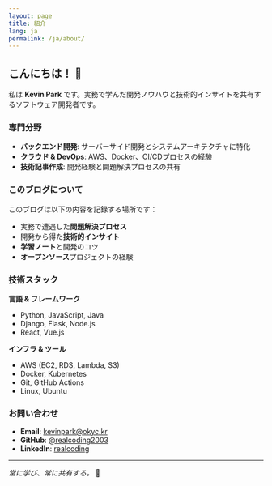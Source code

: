 ```yaml
---
layout: page
title: 紹介
lang: ja
permalink: /ja/about/
---
```


## こんにちは！ 👋

私は **Kevin Park** です。実務で学んだ開発ノウハウと技術的インサイトを共有するソフトウェア開発者です。

### 専門分野

- **バックエンド開発**: サーバーサイド開発とシステムアーキテクチャに特化
- **クラウド & DevOps**: AWS、Docker、CI/CDプロセスの経験
- **技術記事作成**: 開発経験と問題解決プロセスの共有

### このブログについて

このブログは以下の内容を記録する場所です：

- 実務で遭遇した**問題解決プロセス**
- 開発から得た**技術的インサイト**
- **学習ノート**と開発のコツ
- **オープンソース**プロジェクトの経験

### 技術スタック

**言語 & フレームワーク**
- Python, JavaScript, Java
- Django, Flask, Node.js
- React, Vue.js

**インフラ & ツール**
- AWS (EC2, RDS, Lambda, S3)
- Docker, Kubernetes
- Git, GitHub Actions
- Linux, Ubuntu

### お問い合わせ

- **Email**: kevinpark@okyc.kr
- **GitHub**: [@realcoding2003](https://github.com/realcoding2003)
- **LinkedIn**: [realcoding](https://linkedin.com/in/realcoding)

---

*常に学び、常に共有する。* 🚀 